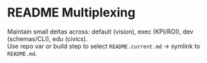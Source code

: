 
# README Multiplexing
Maintain small deltas across: default (vision), exec (KPI/ROI), dev (schemas/CLI), edu (civics).  
Use repo var or build step to select `README.current.md` → symlink to `README.md`.
